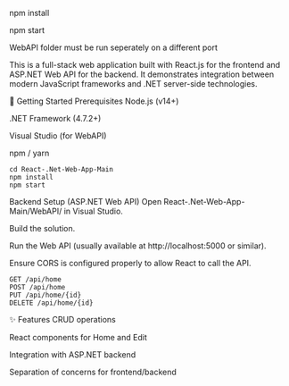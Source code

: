 npm install

npm start

WebAPI folder must be run seperately on a different port


This is a full-stack web application built with React.js for the frontend and ASP.NET Web API for the backend. It demonstrates integration between modern JavaScript frameworks and .NET server-side technologies.

🚀 Getting Started
Prerequisites
Node.js (v14+)

.NET Framework (4.7.2+)

Visual Studio (for WebAPI)

npm / yarn

```
cd React-.Net-Web-App-Main
npm install
npm start
```
Backend Setup (ASP.NET Web API)
Open React-.Net-Web-App-Main/WebAPI/ in Visual Studio.

Build the solution.

Run the Web API (usually available at http://localhost:5000 or similar).

Ensure CORS is configured properly to allow React to call the API.

```
GET /api/home
POST /api/home
PUT /api/home/{id}
DELETE /api/home/{id}
```

✨ Features
CRUD operations

React components for Home and Edit

Integration with ASP.NET backend

Separation of concerns for frontend/backend


